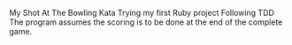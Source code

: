 My Shot At The Bowling Kata
Trying my first Ruby project
Following TDD
The program assumes the scoring is to be done at the end of the complete game.
